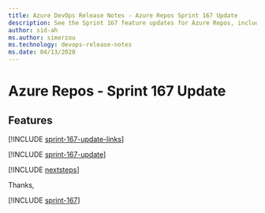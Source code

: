 ```yaml
---
title: Azure DevOps Release Notes - Azure Repos Sprint 167 Update
description: See the Sprint 167 feature updates for Azure Repos, including next steps.
author: sid-ah
ms.author: simerzou
ms.technology: devops-release-notes
ms.date: 04/13/2020
---
```


# Azure Repos - Sprint 167 Update

## Features

[!INCLUDE [sprint-167-update-links](../includes/repos/sprint-167-update-links.md)]

[!INCLUDE [sprint-167-update](../includes/repos/sprint-167-update.md)]

[!INCLUDE [nextsteps](../includes/nextsteps.md)]

Thanks,

[!INCLUDE [sprint-167](../includes/signer/sprint-167.md)]
